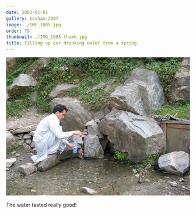 ```yaml
---
date: 2003-01-01
gallery: besham-2007
image: ./IMG_1085.jpg
order: 79
thumbnail: ./IMG_1085-thumb.jpg
title: Filling up our drinking water from a spring
---
```


![Filling up our drinking water from a spring](./IMG_1085.jpg)

The water tasted really good!